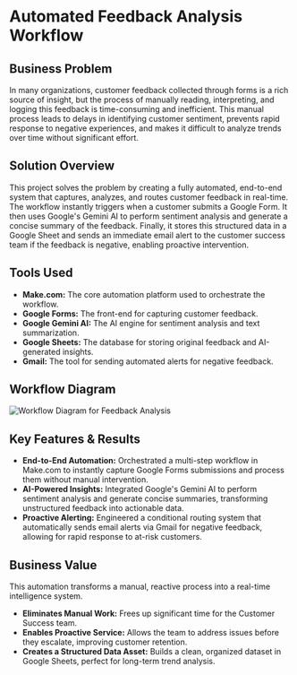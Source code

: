 # Automated Feedback Analysis Workflow

## Business Problem
In many organizations, customer feedback collected through forms is a rich source of insight, but the process of manually reading, interpreting, and logging this feedback is time-consuming and inefficient. This manual process leads to delays in identifying customer sentiment, prevents rapid response to negative experiences, and makes it difficult to analyze trends over time without significant effort.

## Solution Overview
This project solves the problem by creating a fully automated, end-to-end system that captures, analyzes, and routes customer feedback in real-time. The workflow instantly triggers when a customer submits a Google Form. It then uses Google's Gemini AI to perform sentiment analysis and generate a concise summary of the feedback. Finally, it stores this structured data in a Google Sheet and sends an immediate email alert to the customer success team if the feedback is negative, enabling proactive intervention.

## Tools Used
* **Make.com:** The core automation platform used to orchestrate the workflow.
* **Google Forms:** The front-end for capturing customer feedback.
* **Google Gemini AI:** The AI engine for sentiment analysis and text summarization.
* **Google Sheets:** The database for storing original feedback and AI-generated insights.
* **Gmail:** The tool for sending automated alerts for negative feedback.

## Workflow Diagram

<!-- 
********************************************************************************
PASTE SCREENSHOT HERE:
Take a screenshot of your workflow diagram from your "Automated Feedback Analysis" presentation.
Then, replace the line below with your image link.
********************************************************************************
-->
![Workflow Diagram for Feedback Analysis](YOUR_IMAGE_LINK_HERE)

## Key Features & Results
-   **End-to-End Automation:** Orchestrated a multi-step workflow in Make.com to instantly capture Google Forms submissions and process them without manual intervention.
-   **AI-Powered Insights:** Integrated Google's Gemini AI to perform sentiment analysis and generate concise summaries, transforming unstructured feedback into actionable data.
-   **Proactive Alerting:** Engineered a conditional routing system that automatically sends email alerts via Gmail for negative feedback, allowing for rapid response to at-risk customers.

## Business Value
This automation transforms a manual, reactive process into a real-time intelligence system.
-   **Eliminates Manual Work:** Frees up significant time for the Customer Success team.
-   **Enables Proactive Service:** Allows the team to address issues before they escalate, improving customer retention.
-   **Creates a Structured Data Asset:** Builds a clean, organized dataset in Google Sheets, perfect for long-term trend analysis.
